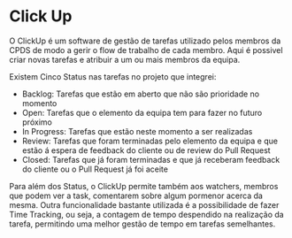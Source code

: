 
# Click Up

O ClickUp é um software de gestão de tarefas utilizado pelos membros da CPDS de modo a gerir o flow de trabalho de cada membro. Aqui é possivel criar novas tarefas e atribuir  a um ou mais membros da equipa.

Existem Cinco Status nas tarefas no projeto que integrei:

* Backlog: Tarefas que estão em aberto que não são prioridade no momento
* Open: Tarefas que o elemento da equipa tem para fazer no futuro próximo
* In Progress: Tarefas que estão neste momento a ser realizadas
* Review: Tarefas que foram terminadas pelo elemento da equipa e que estão á espera de feedback do cliente ou de review do Pull Request
* Closed: Tarefas que já foram terminadas e que já receberam feedback do cliente ou o Pull Request já foi aceite

Para além dos Status, o ClickUp permite também aos watchers, membros que podem ver a task, comentarem sobre algum pormenor acerca da mesma. Outra funcionalidade bastante utilizada é a possibilidade de fazer Time Tracking, ou seja,  a contagem de tempo despendido na realização da tarefa, permitindo uma melhor gestão de tempo em tarefas semelhantes.

